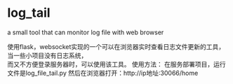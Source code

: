 # log_tail
a small tool that can monitor log file with web browser


使用flask，websocket实现的一个可以在浏览器实时查看日志文件更新的工具，当一些小项目没有日志系统，  
而又不方便登录服务器时，可以使用该工具。
使用方法：
在服务部署项目，运行文件是log_file_tail.py
然后在浏览器打开：http://ip地址:30066/home